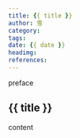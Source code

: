 ```yaml
---
title: {{ title }}
author: 雪
category:
tags:
date: {{ date }}
headimg:
references:
---
```


preface

<!-- more -->

## {{ title }}

content
